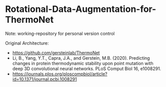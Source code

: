 # Rotational-Data-Augmentation-for-ThermoNet
Note: working-repository for personal version control

Original Architecture:
- https://github.com/gersteinlab/ThermoNet
- Li, B., Yang, Y.T., Capra, J.A., and Gerstein, M.B. (2020). Predicting changes in protein thermodynamic stability upon point mutation with deep 3D convolutional neural networks. PLoS Comput Biol 16, e1008291.
- https://journals.plos.org/ploscompbiol/article?id=10.1371/journal.pcbi.1008291
